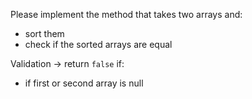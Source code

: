 Please implement the method that takes two arrays and:
* sort them
* check if the sorted arrays are equal

Validation -> return `false` if:
* if first or second array is null